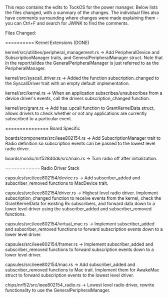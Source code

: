 This repo contains the edits to TockOS for the power manager. Below lists the files changed, with a summary of the changes. The individual files also have comments surrounding where changes were made explaining them  - you can Ctrl+F and search for JWINK to find the comments. 

Files Changed:

========== Kernel Extensions (DONE)

kernel/src/utilities/peripheral_management.rs -> Add PeripheralDevice and SubscriptionManager traits, and GeneralPeripheralManager struct. Note that in the report/slides the GeneralPeripheralManager is just referred to as the PeripheralManager. 

kernel/src/syscall_driver.rs -> Added the function subscription_changed to the SyscallDriver trait with an empty default implementation. 

kernel/src/kernel.rs -> When an application subscribes/unsubscribes from a device driver's events, call the drivers subscription_changed function.

kernel/src/grant.rs -> Add has_upcall function to GrantKernelData struct, allows drivers to check whether or not any applications are currently subscribed to a particular event. 

=============== Board Specific

boards/components/src/ieee802154.rs -> Add SubscriptionManager trait to Radio definition so subscription events can be passed to the lowest level radio driver. 

boards/nordic/nrf52840dk/src/main.rs -> Turn radio off after initialization.

============ Radio Driver Stack

capsules/src/ieee802154/device.rs -> Add subscriber_added and subscriber_removed functions to MacDevice trait.

capsules/src/ieee802154/driver.rs -> Highest level radio driver. Implement subscription_changed function to receive events from the kernel, check the GrantKernelData for existing Rx subscribers, and forward data down to a lower level driver using the subscriber_added and subscriber_removed functions.

capsules/src/ieee802154/virtual_mac.rs -> Implement subscriber_added and subscriber_removed functions to forward subscription events down to a lower level driver.

capsules/src/ieee802154/framer.rs -> Implement subscriber_added and subscriber_removed functions to forward subscription events down to a lower level driver.

capsules/src/ieee802154/mac.rs -> Add subscriber_added and subscriber_removed functions to Mac trait. Implement them for AwakeMac struct to forward subscription events to the lowest level driver. 

chips/nrf52/src/ieee802154_radio.rs -> Lowest level radio driver, rewrite functionality to use the GeneralPeripheralManager.


